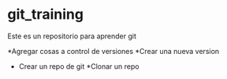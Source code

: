 # git_training

Este es un repositorio para aprender git

*Agregar cosas a control de versiones
*Crear una nueva version
* Crear un repo de git
*Clonar un repo
